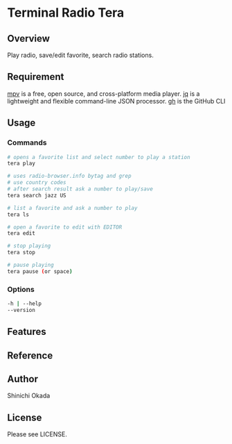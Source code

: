 # Terminal Radio Tera

## Overview

Play radio, save/edit favorite, search radio stations.

## Requirement

[mpv](https://mpv.io/) is a free, open source, and cross-platform media player.
[jq](https://stedolan.github.io/jq/) is a lightweight and flexible command-line JSON processor.
[gh](https://cli.github.com/) is the GitHub CLI

## Usage

### Commands

```sh
# opens a favorite list and select number to play a station
tera play

# uses radio-browser.info bytag and grep
# use country codes
# after search result ask a number to play/save
tera search jazz US

# list a favorite and ask a number to play
tera ls

# open a favorite to edit with EDITOR
tera edit

# stop playing
tera stop

# pause playing
tera pause (or space)
```

### Options

```sh
-h | --help
--version
```

## Features


## Reference


## Author

Shinichi Okada

## License

Please see LICENSE.
